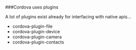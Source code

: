 ###Cordova uses plugins

A lot of plugins exist already for interfacing with native apis...

- cordova-plugin-file
- cordova-plugin-device
- cordova-plugin-camera
- cordova-plugin-contacts